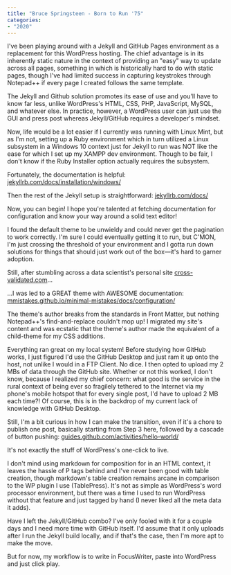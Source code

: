 ```yaml
---
title: "Bruce Springsteen - Born to Run '75"
categories:
- "2020"
---
```


I've been playing around with a Jekyll and GitHub Pages environment as a replacement for this WordPress hosting. The chief advantage is in its inherently static nature in the context of providing an "easy" way to update across all pages, something in which is historically hard to do with static pages, though I've had limited success in capturing keystrokes through Notepad++ if every page I created follows the same template.

The Jekyll and Github solution promotes its ease of use and you'll have to know far less, unlike WordPress's HTML, CSS, PHP, JavaScript, MySQL, and whatever else. In practice, however, a WordPress user can just use the GUI and press post whereas Jekyll/GitHub requires a developer's mindset.

Now, life would be a lot easier if I currently was running with Linux Mint, but as I'm not, setting up a Ruby environment which in turn utilized a Linux subsystem in a Windows 10 context just for Jekyll to run was NOT like the ease for which I set up my XAMPP dev environment. Though to be fair, I don't know if the Ruby Installer option actually requires the subsystem.

Fortunately, the documentation is helpful: [jekyllrb.com/docs/installation/windows/](https://jekyllrb.com/docs/installation/windows/)

Then the rest of the Jekyll setup is straightforward: [jekyllrb.com/docs/](https://jekyllrb.com/docs/)

Now, you can begin! I hope you're talented at fetching documentation for configuration and know your way around a solid text editor!

I found the default theme to be unwieldy and could never get the pagination to work correctly. I'm sure I could eventually getting it to run, but C'MON, I'm just crossing the threshold of your environment and I gotta run down solutions for things that should just work out of the box—it's hard to garner adoption.

Still, after stumbling across a data scientist's personal site [cross-validated.com](https://www.cross-validated.com/Personal-website-with-Minimal-Mistakes-Jekyll-Theme-HOWTO-Part-II/)...

...I was led to a GREAT theme with AWESOME documentation: [mmistakes.github.io/minimal-mistakes/docs/configuration/](https://mmistakes.github.io/minimal-mistakes/docs/configuration/)

The theme's author breaks from the standards in Front Matter, but nothing Notepad++'s find-and-replace couldn't mop up! I migrated my site's content and was ecstatic that the theme's author made the equivalent of a child-theme for my CSS additions.

Everything ran great on my local system! Before studying how GitHub works, I just figured I'd use the GitHub Desktop and just ram it up onto the host, not unlike I would in a FTP Client. No dice. I then opted to upload my 2 MBs of data through the GitHub site. Whether or not this worked, I don't know, because I realized my chief concern: what good is the service in the rural context of being ever so fragilely tethered to the Internet via my phone's mobile hotspot that for every single post, I'd have to upload 2 MB each time?! Of course, this is in the backdrop of my current lack of knowledge with GitHub Desktop.

Still, I'm a bit curious in how I can make the transition, even if it's a chore to publish one post, basically starting from Step 3 here, followed by a cascade of button pushing: [guides.github.com/activities/hello-world/](https://guides.github.com/activities/hello-world/)

It's not exactly the stuff of WordPress's one-click to live.

I don't mind using markdown for composition for in an HTML context, it leaves the hassle of P tags behind and I've never been good with table creation, though markdown's table creation remains arcane in comparison to the WP plugin I use (TablePress). It's not as simple as WordPress's word processor environment, but there was a time I used to run WordPress without that feature and just tagged by hand (I never liked all the meta data it adds).

Have I left the Jekyll/GitHub combo? I've only fooled with it for a couple days and I need more time with GitHub itself. I'd assume that it only uploads after I run the Jekyll build locally, and if that's the case, then I'm more apt to make the move.

But for now, my workflow is to write in FocusWriter, paste into WordPress and just click play.
